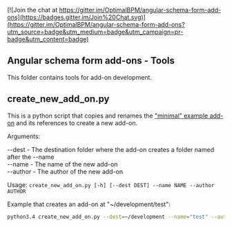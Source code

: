 [![Join the chat at https://gitter.im/OptimalBPM/angular-schema-form-add-ons](https://badges.gitter.im/Join%20Chat.svg)](https://gitter.im/OptimalBPM/angular-schema-form-add-ons?utm_source=badge&utm_medium=badge&utm_campaign=pr-badge&utm_content=badge)

## Angular schema form add-ons - Tools

This folder contains tools for add-on development.

## create_new_add_on.py

This is a python script that copies and renames the ["minimal" example add-on](https://github.com/OptimalBPM/angular-schema-form-add-ons/tree/master/examples/minimal) and its references to create a new add-on.

Arguments:

--dest - The destination folder where the add-on creates a folder named after the --name<br />
--name - The name of the new add-on<br />
--author - The author of the new add-on<br />


Usage: `create_new_add_on.py [-h] [--dest DEST] --name NAME --author AUTHOR`

Example that creates an add-on at "~/development/test":

```bash
python3.4 create_new_add_on.py --dest=~/development --name="test" --author="Author Name"
```
 